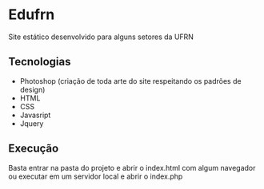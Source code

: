 # Edufrn
Site estático desenvolvido para alguns setores da UFRN

## Tecnologias
- Photoshop (criação de toda arte do site respeitando os padrões de design)
- HTML
- CSS
- Javasript
- Jquery

## Execução
Basta entrar na pasta do projeto e abrir o index.html com algum navegador ou executar em um servidor local e abrir o index.php
